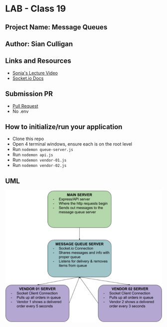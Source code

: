 # LAB - Class 19

## Project Name: Message Queues

## Author: Sian Culligan

## Links and Resources
- [Sonia's Lecture Video](https://www.youtube.com/watch?v=1o2UrhI4MhE)
- [Socket.io Docs](https://socket.io/)

## Submission PR
- [Pull Request]()
- No .env

## How to initialize/run your application 
- Clone this repo
- Open 4 terminal windows, ensure each is on the root level
- Run ``nodemon queue-server.js``
- Run ``nodemon api.js``
- Run ``nodemon vendor-01.js``
- Run ``nodemon vendor-02.js``

## UML
![Message Queue UML](./assets/MessQUML.png)
